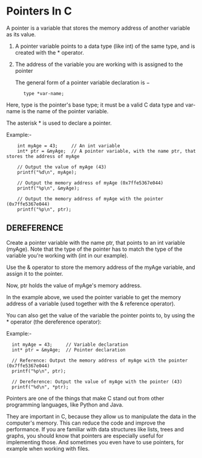 # Pointers In C

A pointer is a variable that stores the memory address of another variable as its value.
1) A pointer variable points to a data type (like int) of the same type, and is created with the * operator.
2) The address of the variable you are working with is assigned to the pointer

    The general form of a pointer variable declaration is −
          
          type *var-name;
          
          
Here, type is the pointer's base type; it must be a valid C data type and var-name is the name of the pointer variable. 

The asterisk * is used to declare a pointer.

Example:-

        int myAge = 43;     // An int variable
        int* ptr = &myAge;  // A pointer variable, with the name ptr, that stores the address of myAge

        // Output the value of myAge (43)
        printf("%d\n", myAge);

        // Output the memory address of myAge (0x7ffe5367e044)
        printf("%p\n", &myAge);

        // Output the memory address of myAge with the pointer (0x7ffe5367e044)
        printf("%p\n", ptr);
        
        
## DEREFERENCE


Create a pointer variable with the name ptr, that points to an int variable (myAge). Note that the type of the pointer has to match the type of the variable you're working with (int in our example).

Use the & operator to store the memory address of the myAge variable, and assign it to the pointer.

Now, ptr holds the value of myAge's memory address.

In the example above, we used the pointer variable to get the memory address of a variable (used together with the & reference operator).

You can also get the value of the variable the pointer points to, by using the * operator (the dereference operator):


Example:-

      int myAge = 43;     // Variable declaration
      int* ptr = &myAge;  // Pointer declaration

      // Reference: Output the memory address of myAge with the pointer (0x7ffe5367e044)
      printf("%p\n", ptr);

      // Dereference: Output the value of myAge with the pointer (43)
      printf("%d\n", *ptr);
      
      
      
Pointers are one of the things that make C stand out from other programming languages, like Python and Java.

They are important in C, because they allow us to manipulate the data in the computer's memory. 
This can reduce the code and improve the performance. If you are familiar with data structures like lists, trees and graphs, 
you should know that pointers are especially useful for implementing those. And sometimes you even have to use pointers, 
for example when working with files.



      
